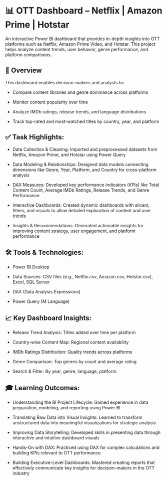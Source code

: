 # 📊 OTT Dashboard – Netflix | Amazon Prime | Hotstar
An interactive Power BI dashboard that provides in-depth insights into OTT platforms such as Netflix, Amazon Prime Video, and Hotstar. This project helps analyze content trends, user behavior, genre performance, and platform comparisons.

## 📌 Overview
This dashboard enables decision-makers and analysts to:

- Compare content libraries and genre dominance across platforms

- Monitor content popularity over time

- Analyze IMDb ratings, release trends, and language distributions

- Track top-rated and most-watched titles by country, year, and platform

## ✅ Task Highlights:
- Data Collection & Cleaning: Imported and preprocessed datasets from Netflix, Amazon Prime, and Hotstar using Power Query

- Data Modeling & Relationships: Designed data models connecting dimensions like Genre, Year, Platform, and Country for cross-platform analysis

- DAX Measures: Developed key performance indicators (KPIs) like Total Content Count, Average IMDb Ratings, Release Trends, and Genre Performance

- Interactive Dashboards: Created dynamic dashboards with slicers, filters, and visuals to allow detailed exploration of content and user trends

- Insights & Recommendations: Generated actionable insights for improving content strategy, user engagement, and platform performance


## 🛠 Tools & Technologies:
- Power BI Desktop

- Data Sources: CSV files (e.g., Netflix.csv, Amazon.csv, Hotstar.csv), Excel, SQL Server

- DAX (Data Analysis Expressions)

- Power Query (M Language)

## 📈 Key Dashboard Insights:
- Release Trend Analysis: Titles added over time per platform

- Country-wise Content Map: Regional content availability

- IMDb Ratings Distribution: Quality trends across platforms

- Genre Comparison: Top genres by count and average rating

- Search & Filter: By year, genre, language, platform

## 🎓 Learning Outcomes:
- Understanding the BI Project Lifecycle: Gained experience in data preparation, modeling, and reporting using Power BI

- Translating Raw Data into Visual Insights: Learned to transform unstructured data into meaningful visualizations for strategic analysis

- Improving Data Storytelling: Developed skills in presenting data through interactive and intuitive dashboard visuals

- Hands-On with DAX: Practiced using DAX for complex calculations and building KPIs relevant to OTT performance

- Building Executive-Level Dashboards: Mastered creating reports that effectively communicate key insights for decision-makers in the OTT industry


